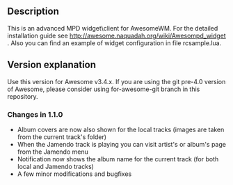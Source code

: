 ## Description ##

This is an advanced MPD widget\client for AwesomeWM.
For the detailed installation guide see http://awesome.naquadah.org/wiki/Awesompd_widget .
Also you can find an example of widget configuration in file rcsample.lua.

## Version explanation ##

Use this version for Awesome v3.4.x. If you are using the git pre-4.0 version of Awesome, please consider using for-awesome-git branch in this repository.

### Changes in 1.1.0 ###

* Album covers are now also shown for the local tracks (images are taken from the current track's folder)
* When the Jamendo track is playing you can visit artist's or album's page from the Jamendo menu
* Notification now shows the album name for the current track (for both local and Jamendo tracks)
* A few minor modifications and bugfixes

